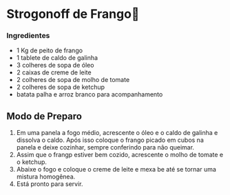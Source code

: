 # Strogonoff de Frango:chicken: 

### Ingredientes



- 1 Kg de peito de frango 
- 1 tablete de caldo de galinha 
- 3 colheres de sopa de óleo 
- 2 caixas de creme de leite 
- 2 colheres de sopa de molho de tomate
- 2 colheres de sopa de ketchup
- batata palha e arroz branco para acompanhamento

## Modo de Preparo

1. Em uma panela a fogo médio, acrescente o óleo e o caldo de galinha e dissolva o caldo. Após isso coloque o frango picado em cubos na panela e deixe cozinhar, sempre conferindo para não queimar.
2. Assim que o frangp estiver bem cozido, acrescente o molho de tomate e o ketchup.
3. Abaixe o fogo e coloque o creme de leite e mexa be até se tornar uma mistura homogênea.
4. Está pronto para servir.
